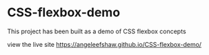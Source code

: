 # CSS-flexbox-demo
 
 This project has been built as a demo of CSS flexbox concepts
 
 view the live site https://angeleefshaw.github.io/CSS-flexbox-demo/
